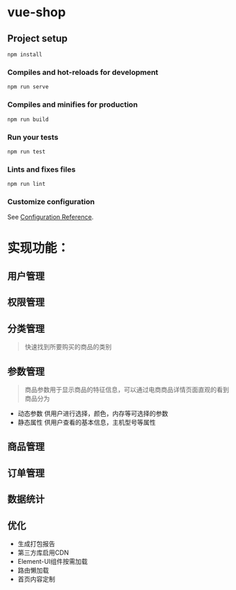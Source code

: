 # vue-shop

## Project setup
```
npm install
```

### Compiles and hot-reloads for development
```
npm run serve
```

### Compiles and minifies for production
```
npm run build
```

### Run your tests
```
npm run test
```

### Lints and fixes files
```
npm run lint
```

### Customize configuration
See [Configuration Reference](https://cli.vuejs.org/config/).

# 实现功能：

## 用户管理
## 权限管理
## 分类管理
> 快速找到所要购买的商品的类别
## 参数管理
> 商品参数用于显示商品的特征信息，可以通过电商商品详情页面直观的看到
商品分为
- 动态参数
    供用户进行选择，颜色，内存等可选择的参数
- 静态属性
    供用户查看的基本信息，主机型号等属性
## 商品管理
## 订单管理
## 数据统计

## 优化
- 生成打包报告
- 第三方库启用CDN
- Element-UI组件按需加载
- 路由懒加载
- 首页内容定制